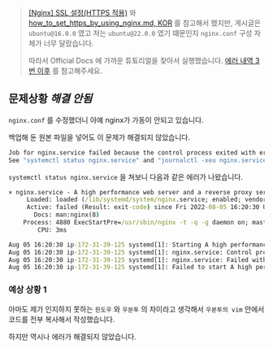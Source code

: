 > [[Nginx] SSL 설정(HTTPS 적용)](https://narup.tistory.com/240#--%25--nginx-conf) 와 [how_to_set_https_by_using_nginx.md, KOR](https://gist.github.com/woorim960/dda0bc85599f61a025bb8ac471dfaf7a) 를 참고해서 했지만, 게시글은 `ubuntu@16.0.0` 였고 저는 `ubuntu@22.0.0` 였기 떄문인지 `nginx.conf` 구성 자체가 너무 달랐습니다. 
>
> 따라서 Official Docs 에 가까운 튜툐리얼을 찾아서 실행했습니다. [에러 내역 3번 이후](./3.nginx.setup.md) 를 참고해주세요.

## 문제상황 _해결 안됨_

`nginx.conf` 를 수정했더니 아예 nginx가 가동이 안되고 있습니다.

백업해 둔 원본 파일을 넣어도 이 문제가 해결되지 않았습니다.

```cmd
Job for nginx.service failed because the control process exited with error code.     
See "systemctl status nginx.service" and "journalctl -xeu nginx.service" for details.
```

`systemctl status nginx.service` 을 쳐보니 다음과 같은 에러가 나왔습니다.

```cmd
× nginx.service - A high performance web server and a reverse proxy server
     Loaded: loaded (/lib/systemd/system/nginx.service; enabled; vendor preset: enabled)
     Active: failed (Result: exit-code) since Fri 2022-08-05 16:20:30 UTC; 1min 46s ago 
       Docs: man:nginx(8)
    Process: 4880 ExecStartPre=/usr/sbin/nginx -t -q -g daemon on; master_process on; (code=exited, status=1/FAILURE)
        CPU: 3ms

Aug 05 16:20:30 ip-172-31-39-125 systemd[1]: Starting A high performance web server and a reverse proxy server...    
Aug 05 16:20:30 ip-172-31-39-125 systemd[1]: nginx.service: Control process exited, code=exited, status=1/FAILURE                               48,29-57      Bot 
Aug 05 16:20:30 ip-172-31-39-125 systemd[1]: nginx.service: Failed with result 'exit-code'.
Aug 05 16:20:30 ip-172-31-39-125 systemd[1]: Failed to start A high performance web server and a reverse proxy server.
```

### 예상 상황 1

아마도 제가 인지하지 못하는 `윈도우` 와 `우분투` 의 차이라고 생각해서 `우분투의 vim` 안에서 코드를 전부 복사해서 작성했습니다.

하지만 역시나 에러가 해결되지 않았습니다.